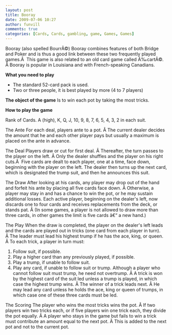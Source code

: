 ```yaml
---
layout: post
title: Booray 
date: 2009-07-06 10:27
author: funvill
comments: true
categories: [Cards, Cards, gambling, game, Games, Games]
---
```

Booray (also spelled BourrÃ©)
Booray combines features of both Bridge and Poker and is thus a good link between these two frequently played games.Â 
This game is also related to an old card game called Ã‰cartÃ©. Â Booray is popular in Louisiana and with French-speaking Canadians.

<strong>What you need to play</strong>
<ul>
	<li>The standard 52-card pack is used.</li>
	<li>Two or three people, it is best played by more (4 to 7 players)</li>
</ul>
<strong>The object of the game</strong>
Is to win each pot by taking the most tricks.

<strong>How to play the game</strong>

Rank of Cards. A (high), K, Q, J, 10, 9, 8, 7, 6, 5, 4, 3, 2 in each suit.

The Ante
For each deal, players ante to a pot. Â The current dealer decides the amount that he and each other player pays but usually a maximum is placed on the ante in advance.

The Deal
Players draw or cut for first deal. Â Thereafter, the turn passes to the player on the left. Â Only the dealer shuffles and the player on his right cuts.Â 
Five cards are dealt to each player, one at a time, face down, beginning with the player on the left.
The dealer then turns up the next card, which is designated the trump suit, and then he announces this suit.

The Draw
After looking at his cards, any player may drop out of the hand and forfeit his ante by placing all five cards face down. Â Otherwise, a player may stay in and has a chance to win the pot, or he may sustain additional losses. Each active player, beginning on the dealer's left, now discards one to four cards and receives replacements from the deck, or stands pat. Â (In some games, a player is not allowed to draw more than three cards, in other games the limit is five cards â€“ a new hand.)

The Play
When the draw is completed, the player on the dealer's left leads and the cards are played out in tricks (one card from each player in turn). Â The leader must lead his highest trump if he has the ace, king, or queen. Â To each trick, a player in turn must:
1) Follow suit, if possible.
2) Play a higher card than any previously played, if possible.
3) Play a trump, if unable to follow suit.
4) Play any card, if unable to follow suit or trump.
Although a player who cannot follow suit must trump, he need not overtrump. Â A trick is won by the highest card of the suit led unless a trump is played, in which case the highest trump wins. Â The winner of a trick leads next. Â He may lead any card unless he holds the ace, king or queen of trumps, in which case one of these three cards must be led.

The Scoring
The player who wins the most tricks wins the pot. Â If two players win two tricks each, or if five players win one trick each, they divide the pot equally. Â A player who stays in the game but fails to win a trick must contribute an amount equal to the next pot. Â This is added to the next pot and not to the current pot.
